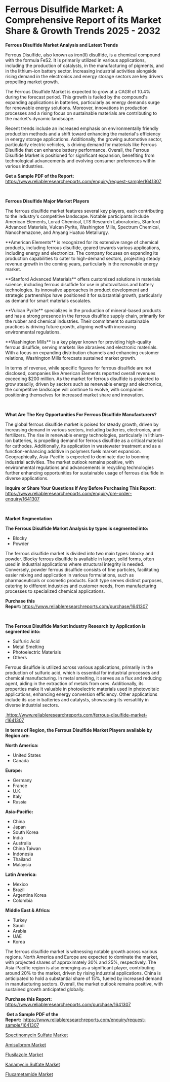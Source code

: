 <p><h1>Ferrous Disulfide Market: A Comprehensive Report of its Market Share & Growth Trends 2025 - 2032</h1></p><p><strong>Ferrous Disulfide Market Analysis and Latest Trends</strong></p>
<p><p>Ferrous Disulfide, also known as iron(II) disulfide, is a chemical compound with the formula FeS2. It is primarily utilized in various applications, including the production of catalysts, in the manufacturing of pigments, and in the lithium-ion battery sector. Increasing industrial activities alongside rising demand in the electronics and energy storage sectors are key drivers propelling market growth.</p><p>The Ferrous Disulfide Market is expected to grow at a CAGR of 10.4% during the forecast period. This growth is fueled by the compound's expanding applications in batteries, particularly as energy demands surge for renewable energy solutions. Moreover, innovations in production processes and a rising focus on sustainable materials are contributing to the market's dynamic landscape.</p><p>Recent trends include an increased emphasis on environmentally friendly production methods and a shift toward enhancing the material's efficiency in energy storage applications. Additionally, the growing automotive sector, particularly electric vehicles, is driving demand for materials like Ferrous Disulfide that can enhance battery performance. Overall, the Ferrous Disulfide Market is positioned for significant expansion, benefiting from technological advancements and evolving consumer preferences within various industries.</p></p>
<p><strong>Get a Sample PDF of the Report:&nbsp;</strong> <a href="https://www.reliableresearchreports.com/enquiry/request-sample/1641307?utm_campaign=8&utm_medium=2&utm_source=Github&utm_content=ia&utm_term=02042025&utm_id=ferrous-disulfide">https://www.reliableresearchreports.com/enquiry/request-sample/1641307</a></p>
<p>&nbsp;</p>
<p><strong>Ferrous Disulfide Major Market Players</strong></p>
<p><p>The ferrous disulfide market features several key players, each contributing to the industry's competitive landscape. Notable participants include American Elements, Lorad Chemical, LTS Research Laboratories, Stanford Advanced Materials, Vulcan Pyrite, Washington Mills, Spectrum Chemical, Nanochemazone, and Anyang Huatuo Metallurgy.</p><p>**American Elements** is recognized for its extensive range of chemical products, including ferrous disulfide, geared towards various applications, including energy and electronics. The company focuses on expanding its production capabilities to cater to high-demand sectors, projecting steady revenue growth in the coming years, particularly in the renewable energy market.</p><p>**Stanford Advanced Materials** offers customized solutions in materials science, including ferrous disulfide for use in photovoltaics and battery technologies. Its innovative approaches in product development and strategic partnerships have positioned it for substantial growth, particularly as demand for smart materials escalates.</p><p>**Vulcan Pyrite** specializes in the production of mineral-based products and has a strong presence in the ferrous disulfide supply chain, primarily for the rubber and chemical industries. Their commitment to sustainable practices is driving future growth, aligning well with increasing environmental regulations.</p><p>**Washington Mills** is a key player known for providing high-quality ferrous disulfide, serving markets like abrasives and electronic materials. With a focus on expanding distribution channels and enhancing customer relations, Washington Mills forecasts sustained market growth.</p><p>In terms of revenue, while specific figures for ferrous disulfide are not disclosed, companies like American Elements reported overall revenues exceeding $200 million. As the market for ferrous disulfide is projected to grow steadily, driven by sectors such as renewable energy and electronics, the competitive landscape will continue to evolve, with companies positioning themselves for increased market share and innovation.</p></p>
<p>&nbsp;</p>
<p><strong>What Are The Key Opportunities For Ferrous Disulfide Manufacturers?</strong></p>
<p><p>The global ferrous disulfide market is poised for steady growth, driven by increasing demand in various sectors, including batteries, electronics, and fertilizers. The rise in renewable energy technologies, particularly in lithium-ion batteries, is propelling demand for ferrous disulfide as a critical material for cathodes. Additionally, its application in wastewater treatment and as a function-enhancing additive in polymers fuels market expansion. Geographically, Asia-Pacific is expected to dominate due to booming industrial activities. The market outlook remains positive, with environmental regulations and advancements in recycling technologies further enhancing opportunities for sustainable usage of ferrous disulfide in diverse applications.</p></p>
<p><strong>Inquire or Share Your Questions If Any Before Purchasing This Report:</strong> <a href="https://www.reliableresearchreports.com/enquiry/pre-order-enquiry/1641307?utm_campaign=8&utm_medium=2&utm_source=Github&utm_content=ia&utm_term=02042025&utm_id=ferrous-disulfide">https://www.reliableresearchreports.com/enquiry/pre-order-enquiry/1641307</a></p>
<p>&nbsp;</p>
<p><strong>Market Segmentation</strong></p>
<p><strong>The Ferrous Disulfide Market Analysis by types is segmented into:</strong></p>
<p><ul><li>Blocky</li><li>Powder</li></ul></p>
<p><p>The ferrous disulfide market is divided into two main types: blocky and powder. Blocky ferrous disulfide is available in larger, solid forms, often used in industrial applications where structural integrity is needed. Conversely, powder ferrous disulfide consists of fine particles, facilitating easier mixing and application in various formulations, such as pharmaceuticals or cosmetic products. Each type serves distinct purposes, catering to different industries and customer needs, from manufacturing processes to specialized chemical applications.</p></p>
<p><strong>Purchase this Report:&nbsp;</strong><a href="https://www.reliableresearchreports.com/purchase/1641307?utm_campaign=8&utm_medium=2&utm_source=Github&utm_content=ia&utm_term=02042025&utm_id=ferrous-disulfide">https://www.reliableresearchreports.com/purchase/1641307</a></p>
<p>&nbsp;</p>
<p><strong>The Ferrous Disulfide Market Industry Research by Application is segmented into:</strong></p>
<p><ul><li>Sulfuric Acid</li><li>Metal Smelting</li><li>Photoelectric Materials</li><li>Others</li></ul></p>
<p><p>Ferrous disulfide is utilized across various applications, primarily in the production of sulfuric acid, which is essential for industrial processes and chemical manufacturing. In metal smelting, it serves as a flux and reducing agent, aiding in the extraction of metals from ores. Additionally, its properties make it valuable in photoelectric materials used in photovoltaic applications, enhancing energy conversion efficiency. Other applications include its use in batteries and catalysts, showcasing its versatility in diverse industrial sectors.</p></p>
<p><a href="https://www.reliableresearchreports.com/ferrous-disulfide-market-r1641307?utm_campaign=8&utm_medium=2&utm_source=Github&utm_content=ia&utm_term=02042025&utm_id=ferrous-disulfide">&nbsp;https://www.reliableresearchreports.com/ferrous-disulfide-market-r1641307</a></p>
<p><strong>In terms of Region, the Ferrous Disulfide Market Players available by Region are:</strong></p>
<p>
    <p> <strong> North America: </strong>
        <ul>
            <li>United States</li>
            <li>Canada</li>
        </ul>
        </p> 
    <p> <strong> Europe: </strong>
        <ul>
            <li>Germany</li>
            <li>France</li>
            <li>U.K.</li>
            <li>Italy</li>
            <li>Russia</li>
        </ul>
        </p> 
    <p> <strong> Asia-Pacific: </strong>
        <ul>
            <li>China</li>
            <li>Japan</li>
            <li>South Korea</li>
            <li>India</li>
            <li>Australia</li>
            <li>China Taiwan</li>
            <li>Indonesia</li>
            <li>Thailand</li>
            <li>Malaysia</li>
        </ul>
        </p> 
    <p> <strong> Latin America: </strong>
        <ul>
            <li>Mexico</li>
            <li>Brazil</li>
            <li>Argentina Korea</li>
            <li>Colombia</li>
        </ul>
        </p> 
    <p> <strong> Middle East & Africa: </strong>
        <ul>
            <li>Turkey</li>
            <li>Saudi</li>
            <li>Arabia</li>
            <li>UAE</li>
            <li>Korea</li>
        </ul>
    </p>
    </p>
<p><p>The ferrous disulfide market is witnessing notable growth across various regions. North America and Europe are expected to dominate the market, with projected shares of approximately 30% and 25%, respectively. The Asia-Pacific region is also emerging as a significant player, contributing around 20% to the market, driven by rising industrial applications. China is anticipated to hold a substantial share of 15%, fueled by increased demand in manufacturing sectors. Overall, the market outlook remains positive, with sustained growth anticipated globally.</p></p>
<p><strong>Purchase this Report: </strong><a href="https://www.reliableresearchreports.com/purchase/1641307?utm_campaign=8&utm_medium=2&utm_source=Github&utm_content=ia&utm_term=02042025&utm_id=ferrous-disulfide">https://www.reliableresearchreports.com/purchase/1641307</a></p>
<p>&nbsp;<strong>Get a Sample PDF of the Report:&nbsp;&nbsp;</strong><a href="https://www.reliableresearchreports.com/enquiry/request-sample/1641307?utm_campaign=8&utm_medium=2&utm_source=Github&utm_content=ia&utm_term=02042025&utm_id=ferrous-disulfide">https://www.reliableresearchreports.com/enquiry/request-sample/1641307</a></p>
<p><strong></strong></p>
<p><p><a href="https://github.com/kitkaeberz5z/Market-Research-Report-List-1/blob/main/spectinomycin-sulfate-market.md?utm_campaign=8&utm_medium=2&utm_source=Github&utm_content=ia&utm_term=02042025&utm_id=ferrous-disulfide">Spectinomycin Sulfate Market</a></p><p><a href="https://github.com/shpirttangim48/Market-Research-Report-List-1/blob/main/amisulbrom-market.md?utm_campaign=8&utm_medium=2&utm_source=Github&utm_content=ia&utm_term=02042025&utm_id=ferrous-disulfide">Amisulbrom Market</a></p><p><a href="https://github.com/lugnabirue/Market-Research-Report-List-1/blob/main/flusilazole-market.md?utm_campaign=8&utm_medium=2&utm_source=Github&utm_content=ia&utm_term=02042025&utm_id=ferrous-disulfide">Flusilazole Market</a></p><p><a href="https://github.com/snelldimkeod/Market-Research-Report-List-1/blob/main/kanamycin-sulfate-market.md?utm_campaign=8&utm_medium=2&utm_source=Github&utm_content=ia&utm_term=02042025&utm_id=ferrous-disulfide">Kanamycin Sulfate Market</a></p><p><a href="https://github.com/gakpasulgun/Market-Research-Report-List-1/blob/main/fluxametamide-market.md?utm_campaign=8&utm_medium=2&utm_source=Github&utm_content=ia&utm_term=02042025&utm_id=ferrous-disulfide">Fluxametamide Market</a></p></p>